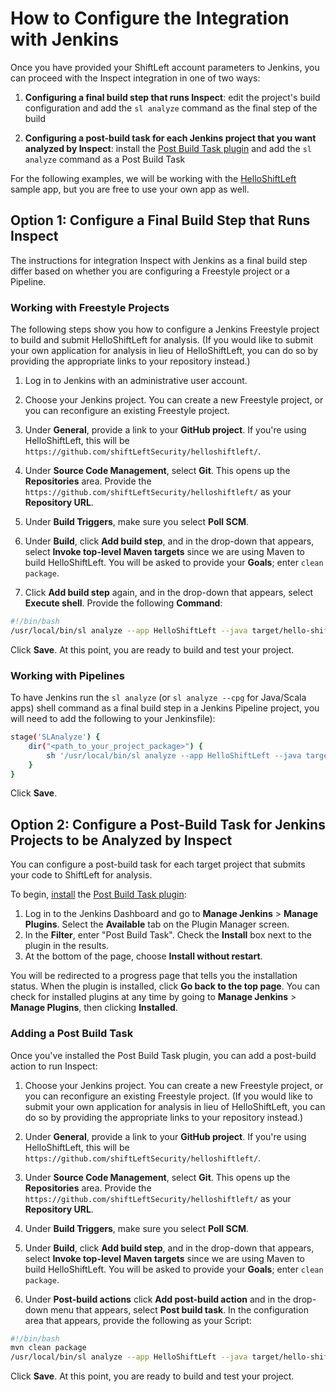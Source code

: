 # How to Configure the Integration with Jenkins

Once you have provided your ShiftLeft account parameters to Jenkins, you can proceed with the Inspect integration in one of two ways:

1. **Configuring a final build step that runs Inspect**: edit the project's build configuration and add the `sl analyze` command as the final step of the build

2. **Configuring a post-build task for each Jenkins project that you want analyzed by Inspect**: install the [Post Build Task plugin](https://plugins.jenkins.io/postbuild-task) and add the `sl analyze` command as a Post Build Task

For the following examples, we will be working with the [HelloShiftLeft](https://github.com/ShiftLeftSecurity/helloshiftleft) sample app, but you are free to use your own app as well.

## Option 1: Configure a Final Build Step that Runs Inspect

The instructions for integration Inspect with Jenkins as a final build step differ based on whether you are configuring a Freestyle project or a Pipeline.

### Working with Freestyle Projects

The following steps show you how to configure a Jenkins Freestyle project to build and submit HelloShiftLeft for analysis. (If you would like to submit your own application for analysis in lieu of HelloShiftLeft, you can do so by providing the appropriate links to your repository instead.)

1. Log in to Jenkins with an administrative user account.

2. Choose your Jenkins project. You can create a new Freestyle project, or you can reconfigure an existing Freestyle project.

3. Under **General**, provide a link to your **GitHub project**. If you're using HelloShiftLeft, this will be `https://github.com/shiftLeftSecurity/helloshiftleft/`.

4. Under **Source Code Management**, select **Git**. This opens up the **Repositories** area. Provide the `https://github.com/shiftLeftSecurity/helloshiftleft/` as your **Repository URL**.

5. Under **Build Triggers**, make sure you select **Poll SCM**.

6. Under **Build**, click **Add build step**, and in the drop-down that appears, select **Invoke top-level Maven targets** since we are using Maven to build HelloShiftLeft. You will be asked to provide your **Goals**; enter `clean package`.

7. Click **Add build step** again, and in the drop-down that appears, select **Execute shell**. Provide the following **Command**:

```bash
#!/bin/bash
/usr/local/bin/sl analyze --app HelloShiftLeft --java target/hello-shiftleft-0.0.1.jar
```

Click **Save**. At this point, you are ready to build and test your project.

### Working with Pipelines

To have Jenkins run the `sl analyze` (or `sl analyze --cpg` for Java/Scala apps) shell command as a final build step in a Jenkins Pipeline project, you will need to add the following to your Jenkinsfile):

```bash
stage('SLAnalyze') {
    dir("<path_to_your_project_package>") {
        sh '/usr/local/bin/sl analyze --app HelloShiftLeft --java target/hello-shiftleft-0.0.1.jar'
    }
}
```

Click **Save**.

## Option 2: Configure a Post-Build Task for Jenkins Projects to be Analyzed by Inspect

You can configure a post-build task for each target project that submits your code to ShiftLeft for analysis.

To begin, [install](https://jenkins.io/doc/book/managing/plugins/#installing-a-plugin) the [Post Build Task plugin](https://plugins.jenkins.io/postbuild-task):

1. Log in to the Jenkins Dashboard and go to **Manage Jenkins** > **Manage Plugins**. Select the **Available** tab on the Plugin Manager screen.
2. In the **Filter**, enter "Post Build Task". Check the **Install** box next to the plugin in the results.
3. At the bottom of the page, choose **Install without restart**.

You will be redirected to a progress page that tells you the installation status. When the plugin is installed, click **Go back to the top page**. You can check for installed plugins at any time by going to **Manage Jenkins** > **Manage Plugins**, then clicking **Installed**.

### Adding a Post Build Task

Once you've installed the Post Build Task plugin, you can add a post-build action to run Inspect:

1. Choose your Jenkins project. You can create a new Freestyle project, or you can reconfigure an existing Freestyle project. (If you would like to submit your own application for analysis in lieu of HelloShiftLeft, you can do so by providing the appropriate links to your repository instead.)

2. Under **General**, provide a link to your **GitHub project**. If you're using HelloShiftLeft, this will be `https://github.com/shiftLeftSecurity/helloshiftleft/`.

3. Under **Source Code Management**, select **Git**. This opens up the **Repositories** area. Provide the `https://github.com/shiftLeftSecurity/helloshiftleft/` as your **Repository URL**.

4. Under **Build Triggers**, make sure you select **Poll SCM**.

5. Under **Build**, click **Add build step**, and in the drop-down that appears, select **Invoke top-level Maven targets** since we are using Maven to build HelloShiftLeft. You will be asked to provide your **Goals**; enter `clean package`.

6. Under **Post-build actions** click **Add post-build action** and in the drop-down menu that appears, select **Post build task**. In the configuration area that appears, provide the following as your Script:

```bash
#!/bin/bash
mvn clean package
/usr/local/bin/sl analyze --app HelloShiftLeft --java target/hello-shiftleft-0.0.1.jar
```

Click **Save**. At this point, you are ready to build and test your project.
